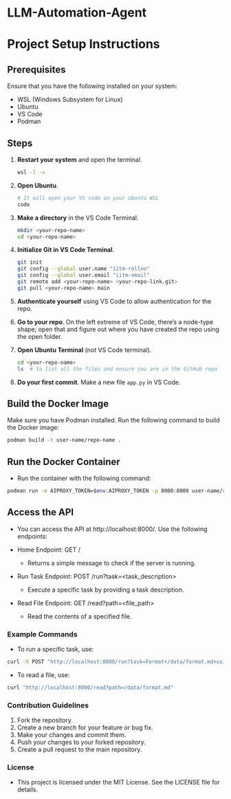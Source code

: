 # LLM-Automation-Agent
# Project Setup Instructions

## Prerequisites
Ensure that you have the following installed on your system:
- WSL (Windows Subsystem for Linux)
- Ubuntu
- VS Code
- Podman

## Steps

1. **Restart your system** and open the terminal.

    ```bash
    wsl -l -v
    ```

2. **Open Ubuntu**.

    ```bash
    # It will open your VS code on your Ubuntu WSL
    code
    ```

3. **Make a directory** in the VS Code Terminal.

    ```bash
    mkdir <your-repo-name>
    cd <your-repo-name>
    ```

4. **Initialize Git in VS Code Terminal**.

    ```bash
    git init
    git config --global user.name "iitm-rollno"
    git config --global user.email "iitm-email"
    git remote add <your-repo-name> <your-repo-link.git>
    git pull <your-repo-name> main
    ```

5. **Authenticate yourself** using VS Code to allow authentication for the repo.

6. **Go to your repo**. On the left extreme of VS Code, there’s a node-type shape; open that and figure out where you have created the repo using the open folder.

7. **Open Ubuntu Terminal** (not VS Code terminal).

    ```bash
    cd <your-repo-name>
    ls  # to list all the files and ensure you are in the GitHub repo
    ```

8. **Do your first commit**. Make a new file `app.py` in VS Code.

## Build the Docker Image
Make sure you have Podman installed. Run the following command to build the Docker image:

```bash
podman build -t user-name/repo-name .
```
## Run the Docker Container
- Run the container with the following command:

```bash
podman run -e AIPROXY_TOKEN=$env:AIPROXY_TOKEN -p 8000:8000 user-name/repo-name
```
## Access the API
- You can access the API at http://localhost:8000/. Use the following endpoints:

- Home Endpoint: GET /
  - Returns a simple message to check if the server is running.
- Run Task Endpoint: POST /run?task=<task_description>
  - Execute a specific task by providing a task description.
- Read File Endpoint: GET /read?path=<file_path>
  - Read the contents of a specified file.
### Example Commands
- To run a specific task, use:
```bash
curl -X POST "http://localhost:8000/run?task=Format+/data/format.md+using+prettier"
```
- To read a file, use:
```bash
curl "http://localhost:8000/read?path=/data/format.md"
```
### Contribution Guidelines
1. Fork the repository.
2. Create a new branch for your feature or bug fix.
3. Make your changes and commit them.
4. Push your changes to your forked repository.
5. Create a pull request to the main repository.
### License
- This project is licensed under the MIT License. See the LICENSE file for details.
